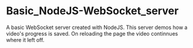 # Basic_NodeJS-WebSocket_server
 A basic WebSocket server created with NodeJS. This server demos how a video's progress is saved. On reloading the page the video continnues where it left off.

